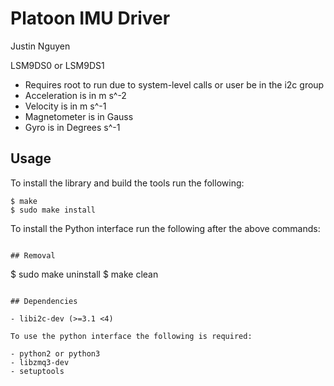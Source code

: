 # Platoon IMU Driver

Justin Nguyen

LSM9DS0 or LSM9DS1
 - Requires root to run due to system-level calls or user be in the i2c group
 - Acceleration is in m s^-2
 - Velocity is in m s^-1
 - Magnetometer is in Gauss
 - Gyro is in Degrees s^-1

## Usage 

To install the library and build the tools run the following:

```
$ make
$ sudo make install
```

To install the Python interface run the following after the above commands:

```

## Removal

```
$ sudo make uninstall
$ make clean
```

## Dependencies

- libi2c-dev (>=3.1 <4)

To use the python interface the following is required:

- python2 or python3
- libzmq3-dev
- setuptools

